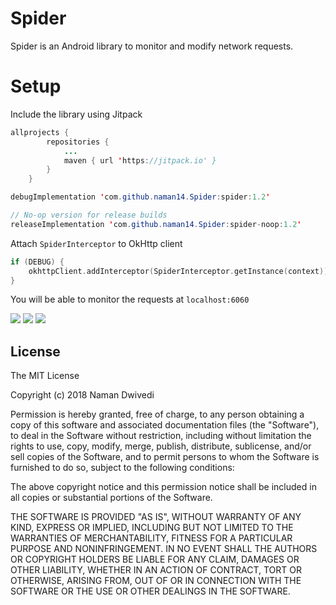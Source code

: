 # Spider

Spider is an Android library to monitor and modify network requests.

# Setup

Include the library using Jitpack
```java
allprojects {
		repositories {
			...
			maven { url 'https://jitpack.io' }
		}
	}
 ```
    
    
```java
debugImplementation 'com.github.naman14.Spider:spider:1.2'

// No-op version for release builds
releaseImplementation 'com.github.naman14.Spider:spider-noop:1.2'
```

Attach `SpiderInterceptor` to OkHttp client

```kotlin
if (DEBUG) {
    okhttpClient.addInterceptor(SpiderInterceptor.getInstance(context))
}
```

You will be able to monitor the requests at `localhost:6060`

<img src="https://raw.githubusercontent.com/naman14/Spider/master/screenshots/screenshot1.png">
<img src="https://raw.githubusercontent.com/naman14/Spider/master/screenshots/screenshot2.png">
<img src="https://raw.githubusercontent.com/naman14/Spider/master/screenshots/screenshot3.png">

## License

The MIT License

Copyright (c) 2018 Naman Dwivedi

Permission is hereby granted, free of charge, to any person obtaining a copy
of this software and associated documentation files (the "Software"), to deal
in the Software without restriction, including without limitation the rights
to use, copy, modify, merge, publish, distribute, sublicense, and/or sell
copies of the Software, and to permit persons to whom the Software is
furnished to do so, subject to the following conditions:

The above copyright notice and this permission notice shall be included in
all copies or substantial portions of the Software.

THE SOFTWARE IS PROVIDED "AS IS", WITHOUT WARRANTY OF ANY KIND, EXPRESS OR
IMPLIED, INCLUDING BUT NOT LIMITED TO THE WARRANTIES OF MERCHANTABILITY,
FITNESS FOR A PARTICULAR PURPOSE AND NONINFRINGEMENT. IN NO EVENT SHALL THE
AUTHORS OR COPYRIGHT HOLDERS BE LIABLE FOR ANY CLAIM, DAMAGES OR OTHER
LIABILITY, WHETHER IN AN ACTION OF CONTRACT, TORT OR OTHERWISE, ARISING FROM,
OUT OF OR IN CONNECTION WITH THE SOFTWARE OR THE USE OR OTHER DEALINGS IN
THE SOFTWARE.
